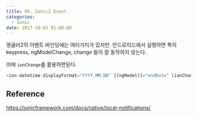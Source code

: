 ```yaml
---
title: 06. Ionic2 Event
categories:
  - Ionic
date: 2017-10-03 01:00:00
---
```


앵귤러2의 이벤트 바인딩에는 여러가지가 있지만. 안드로이드에서 실행하면 특히 keypress, ngModelChange, change 들이 잘 동작하지 않는다.

이때 `ionChange`를 활용하면된다.

````javascript
<ion-datetime displayFormat="YYYY.MM.DD" [(ngModel)]="endDate" (ionChange)="dateChange()"></ion-datetime>
````

## Reference

https://ionicframework.com/docs/native/local-notifications/